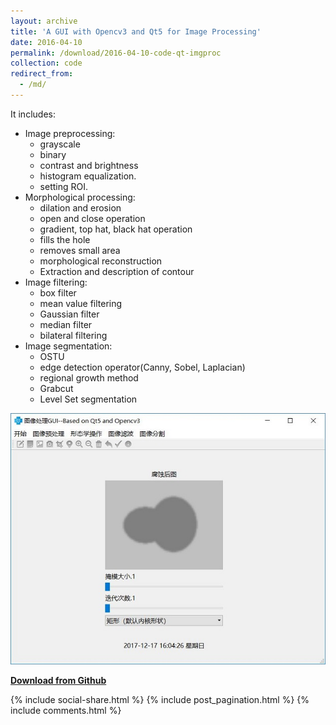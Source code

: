 ```yaml
---
layout: archive
title: 'A GUI with Opencv3 and Qt5 for Image Processing'
date: 2016-04-10
permalink: /download/2016-04-10-code-qt-imgproc
collection: code
redirect_from: 
  - /md/
---
```


It includes: 
* Image preprocessing:
  * grayscale 
  * binary 
  * contrast and brightness 
  * histogram equalization.  
  * setting ROI.
* Morphological processing:
  * dilation and erosion 
  * open and close operation
  * gradient, top hat, black hat operation
  * fills the hole 
  * removes small area
  * morphological reconstruction 
  * Extraction and description of contour
* Image filtering:
  * box filter
  * mean value filtering
  * Gaussian filter
  * median filter 
  * bilateral filtering
* Image segmentation: 
  * OSTU
  * edge detection operator(Canny, Sobel, Laplacian)
  * regional growth method 
  * Grabcut
  * Level Set segmentation  

![Demo](/images/download/1.JPG)  

<a href="https://github.com/dingkeyan93/Image-Processing-GUI-with-Opencv3-and-Qt5" target="_blank">**Download from Github**</a>  

{% include social-share.html %}
{% include post_pagination.html %}
{% include comments.html %}

